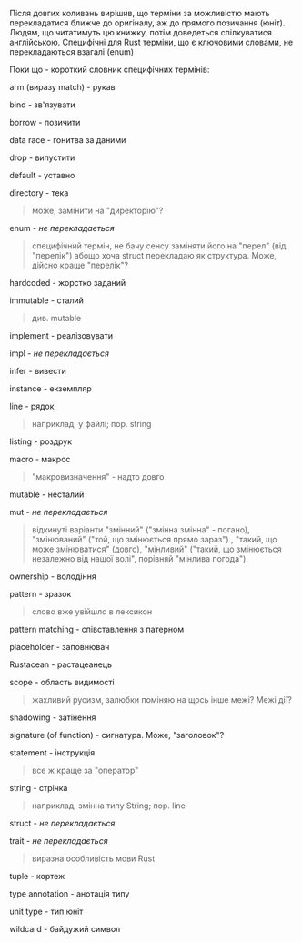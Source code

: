 Після довгих коливань вирішив, що терміни за можливістю мають перекладатися
ближче до оригіналу, аж до прямого позичання (юніт). Людям, що читатимуть цю книжку, потім доведеться спілкуватися англійською. Специфічні для Rust терміни, що є ключовими словами, не перекладаються взагалі (enum)

Поки що - короткий словник специфічних термінів:

arm (виразу match) - рукав

bind - зв'язувати 

borrow - позичити

data race - гонитва за даними

drop - випустити

default - уставно

directory - тека
> може, замінити на "директорію"?

enum - *не перекладається*

> специфічний термін, не бачу сенсу заміняти його на "перел" (від "перелік") 
> абощо
> хоча struct перекладаю як структура. Може, дійсно краще "перелік"?

hardcoded - жорстко заданий

immutable - сталий

> див. mutable

implement - реалізовувати

impl - *не перекладається*

infer - вивести

instance - екземпляр

line - рядок

> наприклад, у файлі; пор. string

listing - роздрук

macro - макрос

> "макровизначення" - надто довго

mutable - несталий

mut - *не перекладається*

> відкинуті варіанти "змінний" ("змінна змінна" - погано), "змінюваний" ("той, 
> що змінюється прямо зараз") , "такий, що може змінюватися" (довго),
> "мінливий" ("такий, що змінюється незалежно від нашої волі", порівняй "мінлива 
> погода").

ownership - володіння

pattern - зразок

> слово вже увійшло в лексикон

pattern matching - співставлення з патерном

placeholder - заповнювач

Rustacean - растацеанець

scope - область видимості

> жахливий русизм, залюбки поміняю на щось інше
> межі? Межі дії?

shadowing - затінення

signature (of function) - сигнатура. Може, "заголовок"?

statement - інструкція

>все ж краще за "оператор"

string - стрічка

> наприклад, змінна типу String; пор. line

struct - *не перекладається*

trait - *не перекладається*	

> виразна особливість мови Rust

tuple - кортеж

type annotation - анотація типу

unit type - тип юніт

wildcard - байдужий символ
